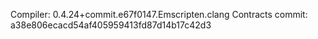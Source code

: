 Compiler: 0.4.24+commit.e67f0147.Emscripten.clang
Contracts commit: a38e806ecacd54af405959413fd87d14b17c42d3
